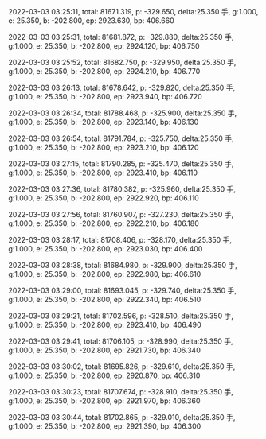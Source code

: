 2022-03-03 03:25:11, total: 81671.319, p: -329.650, delta:25.350 手, g:1.000, e: 25.350, b: -202.800, ep: 2923.630, bp: 406.660

2022-03-03 03:25:31, total: 81681.872, p: -329.880, delta:25.350 手, g:1.000, e: 25.350, b: -202.800, ep: 2924.120, bp: 406.750

2022-03-03 03:25:52, total: 81682.750, p: -329.950, delta:25.350 手, g:1.000, e: 25.350, b: -202.800, ep: 2924.210, bp: 406.770

2022-03-03 03:26:13, total: 81678.642, p: -329.820, delta:25.350 手, g:1.000, e: 25.350, b: -202.800, ep: 2923.940, bp: 406.720

2022-03-03 03:26:34, total: 81788.468, p: -325.900, delta:25.350 手, g:1.000, e: 25.350, b: -202.800, ep: 2923.140, bp: 406.130

2022-03-03 03:26:54, total: 81791.784, p: -325.750, delta:25.350 手, g:1.000, e: 25.350, b: -202.800, ep: 2923.210, bp: 406.120

2022-03-03 03:27:15, total: 81790.285, p: -325.470, delta:25.350 手, g:1.000, e: 25.350, b: -202.800, ep: 2923.410, bp: 406.110

2022-03-03 03:27:36, total: 81780.382, p: -325.960, delta:25.350 手, g:1.000, e: 25.350, b: -202.800, ep: 2922.920, bp: 406.110

2022-03-03 03:27:56, total: 81760.907, p: -327.230, delta:25.350 手, g:1.000, e: 25.350, b: -202.800, ep: 2922.210, bp: 406.180

2022-03-03 03:28:17, total: 81708.406, p: -328.170, delta:25.350 手, g:1.000, e: 25.350, b: -202.800, ep: 2923.030, bp: 406.400

2022-03-03 03:28:38, total: 81684.980, p: -329.900, delta:25.350 手, g:1.000, e: 25.350, b: -202.800, ep: 2922.980, bp: 406.610

2022-03-03 03:29:00, total: 81693.045, p: -329.740, delta:25.350 手, g:1.000, e: 25.350, b: -202.800, ep: 2922.340, bp: 406.510

2022-03-03 03:29:21, total: 81702.596, p: -328.510, delta:25.350 手, g:1.000, e: 25.350, b: -202.800, ep: 2923.410, bp: 406.490

2022-03-03 03:29:41, total: 81706.105, p: -328.990, delta:25.350 手, g:1.000, e: 25.350, b: -202.800, ep: 2921.730, bp: 406.340

2022-03-03 03:30:02, total: 81695.826, p: -329.610, delta:25.350 手, g:1.000, e: 25.350, b: -202.800, ep: 2920.870, bp: 406.310

2022-03-03 03:30:23, total: 81707.674, p: -328.910, delta:25.350 手, g:1.000, e: 25.350, b: -202.800, ep: 2921.970, bp: 406.360

2022-03-03 03:30:44, total: 81702.865, p: -329.010, delta:25.350 手, g:1.000, e: 25.350, b: -202.800, ep: 2921.390, bp: 406.300